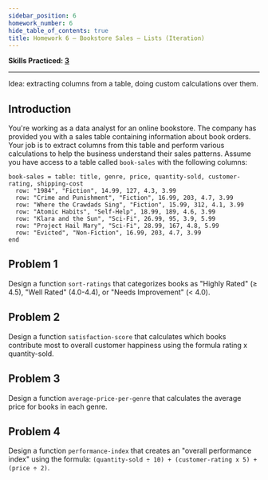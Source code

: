 ```yaml
---
sidebar_position: 6
homework_number: 6
hide_table_of_contents: true
title: Homework 6 — Bookstore Sales — Lists (Iteration)
---
```



**Skills Practiced: [3](/skills/#(3))**

---

Idea: extracting columns from a table, doing custom calculations over them.

## Introduction
You're working as a data analyst for an online bookstore. The company has provided you with a sales table containing information about book orders. Your job is to extract columns from this table and perform various calculations to help the business understand their sales patterns.
Assume you have access to a table called `book-sales` with the following columns:

```pyret
book-sales = table: title, genre, price, quantity-sold, customer-rating, shipping-cost
  row: "1984", "Fiction", 14.99, 127, 4.3, 3.99
  row: "Crime and Punishment", "Fiction", 16.99, 203, 4.7, 3.99
  row: "Where the Crawdads Sing", "Fiction", 15.99, 312, 4.1, 3.99
  row: "Atomic Habits", "Self-Help", 18.99, 189, 4.6, 3.99
  row: "Klara and the Sun", "Sci-Fi", 26.99, 95, 3.9, 5.99
  row: "Project Hail Mary", "Sci-Fi", 28.99, 167, 4.8, 5.99
  row: "Evicted", "Non-Fiction", 16.99, 203, 4.7, 3.99
end
```

## Problem 1
Design a function `sort-ratings` that categorizes books as "Highly Rated" (≥ 4.5), "Well Rated" (4.0-4.4), or "Needs Improvement" (< 4.0).

## Problem 2
Design a function `satisfaction-score` that calculates which books contribute most to overall customer happiness using the formula rating x quantity-sold.

## Problem 3
Design a function `average-price-per-genre` that calculates the average price for books in each genre.

## Problem 4
Design a function `performance-index` that creates an "overall performance index" using the formula: `(quantity-sold ÷ 10) + (customer-rating x 5) + (price ÷ 2)`.


